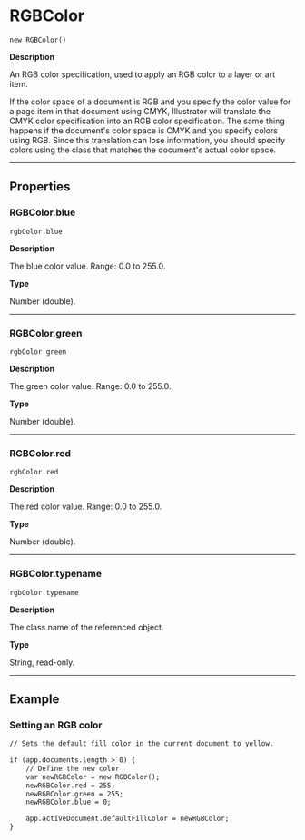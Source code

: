 # RGBColor

`new RGBColor()`

**Description**

An RGB color specification, used to apply an RGB color to a layer or art item.

If the color space of a document is RGB and you specify the color value for a page item in that document using CMYK, Illustrator will translate the CMYK color specification into an RGB color specification. The same thing happens if the document's color space is CMYK and you specify colors using RGB. Since this translation can lose information, you should specify colors using the class that matches the document's actual color space.

---

## Properties

### RGBColor.blue

`rgbColor.blue`

**Description**

The blue color value. Range: 0.0 to 255.0.

**Type**

Number (double).

---

### RGBColor.green

`rgbColor.green`

**Description**

The green color value. Range: 0.0 to 255.0.

**Type**

Number (double).

---

### RGBColor.red

`rgbColor.red`

**Description**

The red color value. Range: 0.0 to 255.0.

**Type**

Number (double).

---

### RGBColor.typename

`rgbColor.typename`

**Description**

The class name of the referenced object.

**Type**

String, read-only.

---

## Example

### Setting an RGB color

```default
// Sets the default fill color in the current document to yellow.

if (app.documents.length > 0) {
    // Define the new color
    var newRGBColor = new RGBColor();
    newRGBColor.red = 255;
    newRGBColor.green = 255;
    newRGBColor.blue = 0;

    app.activeDocument.defaultFillColor = newRGBColor;
}
```
